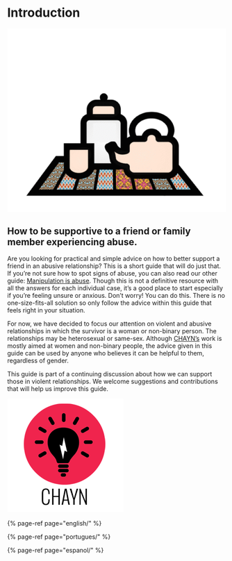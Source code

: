 # Introduction

![](.gitbook/assets/the_good_friend_guide.gif)

## How to be supportive to a friend or family member experiencing abuse.

Are you looking for practical and simple advice on how to better support a friend in an abusive relationship? This is a short guide that will do just that. If you’re not sure how to spot signs of abuse, you can also read our other guide: [Manipulation is abuse](https://chayn.gitbooks.io/manipulation-is-abuse/content/what_does_manipulation_look_like.html). Though this is not a definitive resource with all the answers for each individual case, it’s a good place to start especially if you’re feeling unsure or anxious. Don’t worry! You can do this. There is no one-size-fits-all solution so only follow the advice within this guide that feels right in your situation.

For now, we have decided to focus our attention on violent and abusive relationships in which the survivor is a woman or non-binary person. The relationships may be heterosexual or same-sex. Although [CHAYN’s](http://chayn.co/) work is mostly aimed at women and non-binary people, the advice given in this guide can be used by anyone who believes it can be helpful to them, regardless of gender.

This guide is part of a continuing discussion about how we can support those in violent relationships. We welcome suggestions and contributions that will help us improve this guide.

![](.gitbook/assets/chayn_logo_small.png)

{% page-ref page="english/" %}

{% page-ref page="portugues/" %}

{% page-ref page="espanol/" %}
